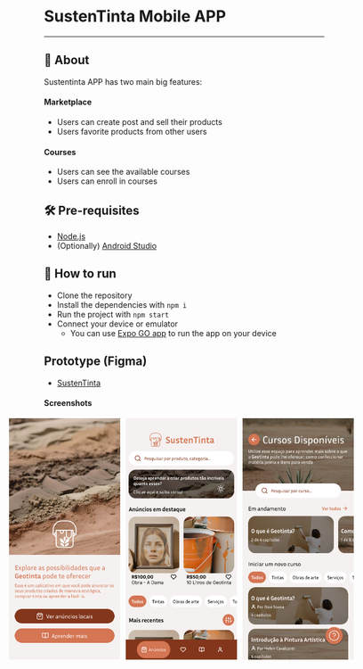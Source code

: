 # SustenTinta Mobile APP

---

## 📖 About

Sustentinta APP has two main big features:

#### Marketplace

- Users can create post and sell their products
- Users favorite products from other users

#### Courses

- Users can see the available courses
- Users can enroll in courses

## 🛠 Pre-requisites

- [Node.js](https://nodejs.org/en/)
- (Optionally) [Android Studio](https://developer.android.com/studio)

## 🚀 How to run

- Clone the repository
- Install the dependencies with `npm i`
- Run the project with `npm start`
- Connect your device or emulator
  - You can use [Expo GO app](https://expo.io/client) to run the app on your device

## Prototype (Figma)

- [SustenTinta](https://www.figma.com/file/cjkTmiEUa069NheF0v9xir/Sustentinta?type=design&node-id=0%3A1&mode=design&t=OiPyFuZyNS0t3z5k-1)

#### Screenshots

<div style="width: 100%; display: flex; align-items: center; justify-content: center;">
  <img 
    style="margin-right: 10px"
    width="200px" 
    alt="Home" 
    src="./.github/screenshots/home.png" 
  />
  <img 
    style="margin-right: 10px"
    width="200px" 
    alt="Marketplace" 
    src="./.github/screenshots/marketplace.png" 
  />
  <img 
    style="margin-right: 10px"
    width="200px" 
    alt="Courses" 
    src="./.github/screenshots/courses.png" 
  />
</div>

